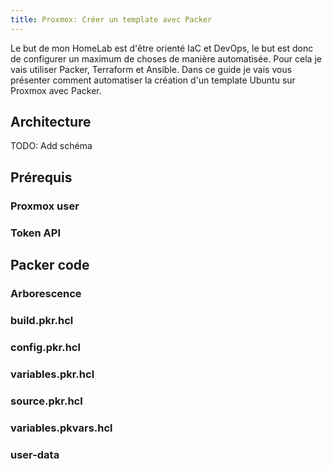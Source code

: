 ```yaml
---
title: Proxmox: Créer un template avec Packer
---
```


Le but de mon HomeLab est d'être orienté IaC et DevOps, le but est donc de configurer un maximum de choses de manière automatisée.
Pour cela je vais utiliser Packer, Terraform et Ansible. Dans ce guide je vais vous présenter comment automatiser la création d'un template Ubuntu sur Proxmox avec Packer.

## Architecture

TODO: Add schéma

## Prérequis

### Proxmox user

### Token API

## Packer code

### Arborescence

### build.pkr.hcl

### config.pkr.hcl

### variables.pkr.hcl

### source.pkr.hcl

### variables.pkvars.hcl

### user-data